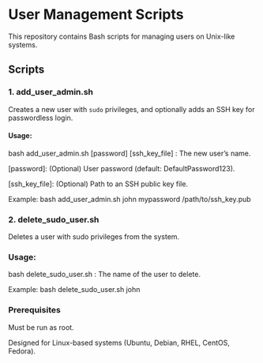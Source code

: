 # User Management Scripts

This repository contains Bash scripts for managing users on Unix-like systems.

## Scripts

### 1. **add_user_admin.sh**

Creates a new user with `sudo` privileges, and optionally adds an SSH key for passwordless login.

#### Usage:
bash add_user_admin.sh <username> [password] [ssh_key_file]
<username>: The new user’s name.

[password]: (Optional) User password (default: DefaultPassword123).

[ssh_key_file]: (Optional) Path to an SSH public key file.

Example:
bash add_user_admin.sh john mypassword /path/to/ssh_key.pub

### 2. **delete_sudo_user.sh**
Deletes a user with sudo privileges from the system.

### Usage:
bash delete_sudo_user.sh <username>
<username>: The name of the user to delete.

Example:
bash delete_sudo_user.sh john

### Prerequisites
Must be run as root.

Designed for Linux-based systems (Ubuntu, Debian, RHEL, CentOS, Fedora).
